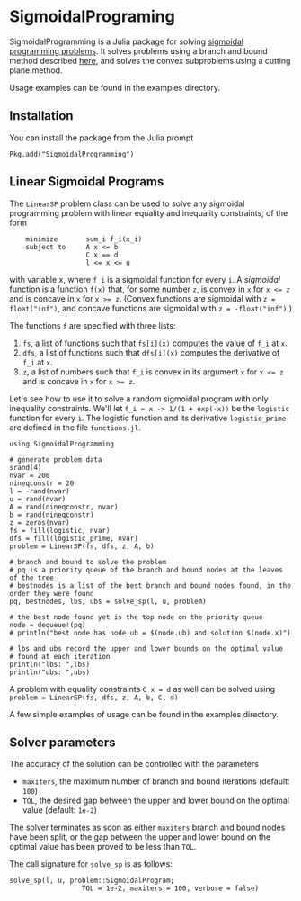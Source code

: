 # SigmoidalPrograming

<!-- [![Build Status](https://travis-ci.org/madeleineudell/SigmoidalPrograming.jl.svg?branch=master)](https://travis-ci.org/madeleineudell/SigmoidalPrograming.jl) -->

SigmoidalProgramming is a Julia package for solving [sigmoidal programming problems](http://www.stanford.edu/~udell/doc/max_sum_sigmoids.pdf).
It solves problems using a branch and bound method described [here](http://www.stanford.edu/~udell/doc/max_sum_sigmoids.pdf),
and solves the convex subproblems using a cutting plane method.

Usage examples can be found in the examples directory.

## Installation

You can install the package from the Julia prompt
```
Pkg.add("SigmoidalProgramming")
```

## Linear Sigmoidal Programs

The `LinearSP` problem class can be used to solve any sigmoidal programming problem
with linear equality and inequality constraints, of the form
```
    minimize       sum_i f_i(x_i)
    subject to     A x <= b
                   C x == d
                   l <= x <= u
```
with variable x, where `f_i` is a sigmoidal function for every `i`. 
A *sigmoidal* function is a function `f(x)` that, for some number `z`, is convex 
in `x` for `x <= z` and is concave in `x` for `x >= z`.
(Convex functions are sigmoidal with `z = float("inf")`, and concave functions are sigmoidal with `z = -float("inf")`.)

The functions `f` are specified with three lists:

1. `fs`, a list of functions such that `fs[i](x)` computes the value of `f_i` at `x`.  
2. `dfs`, a list of functions such that `dfs[i](x)` computes the derivative of `f_i` at `x`.  
3. `z`, a list of numbers such that `f_i` is convex 
in its argument `x` for `x <= z` and is concave in `x` for `x >= z`.

Let's see how to use it to solve a random sigmoidal program with only inequality constraints.
We'll let `f_i = x -> 1/(1 + exp(-x))` be the `logistic` function for every `i`. 
The logistic function and its derivative `logistic_prime` are defined in the file `functions.jl`.
```
using SigmoidalProgramming

# generate problem data
srand(4)
nvar = 200
nineqconstr = 20
l = -rand(nvar)
u = rand(nvar)
A = rand(nineqconstr, nvar)
b = rand(nineqconstr)
z = zeros(nvar)
fs = fill(logistic, nvar)
dfs = fill(logistic_prime, nvar)
problem = LinearSP(fs, dfs, z, A, b)

# branch and bound to solve the problem
# pq is a priority queue of the branch and bound nodes at the leaves of the tree
# bestnodes is a list of the best branch and bound nodes found, in the order they were found
pq, bestnodes, lbs, ubs = solve_sp(l, u, problem)

# the best node found yet is the top node on the priority queue
node = dequeue!(pq)
# println("best node has node.ub = $(node.ub) and solution $(node.x)")

# lbs and ubs record the upper and lower bounds on the optimal value
# found at each iteration
println("lbs: ",lbs)
println("ubs: ",ubs)
```

A problem with equality constraints `C x = d` as well can be solved using `problem = LinearSP(fs, dfs, z, A, b, C, d)
`

A few simple examples of usage can be found in the examples directory.

## Solver parameters

The accuracy of the solution can be controlled with the parameters

* `maxiters`, the maximum number of branch and bound iterations (default: `100`)
* `TOL`, the desired gap between the upper and lower bound on the optimal value (default: `1e-2`)

The solver terminates as soon as either `maxiters` branch and bound nodes have been split,
or the gap between the upper and lower bound on the optimal value has been proved to be less
than `TOL`.

The call signature for `solve_sp` is as follows:
```
solve_sp(l, u, problem::SigmoidalProgram; 
                  TOL = 1e-2, maxiters = 100, verbose = false)
```

